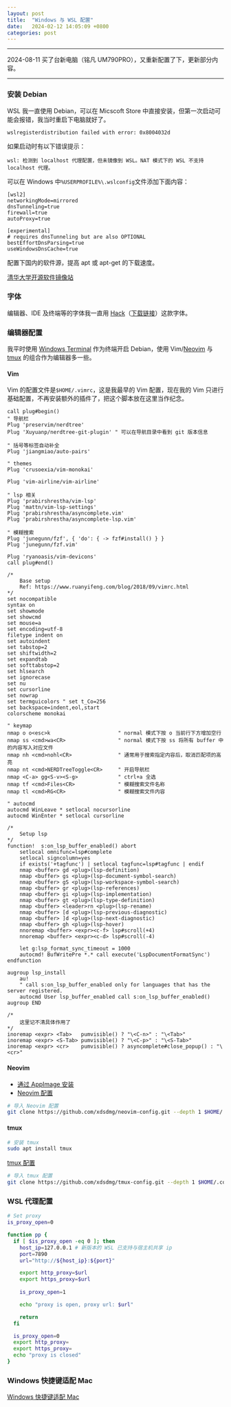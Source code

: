 ```yaml
---
layout: post
title:  "Windows 与 WSL 配置"
date:   2024-02-12 14:05:09 +0800
categories: post
---
```


---

2024-08-11 买了台新电脑（铭凡 UM790PRO），又重新配置了下，更新部分内容。

---

### 安装 Debian

WSL 我一直使用 Debian，可以在 Micscoft Store 中直接安装，但第一次启动可能会报错，我当时重启下电脑就好了。

```
wslregisterdistribution failed with error: 0x8004032d
```

如果启动时有以下错误提示：

```
wsl: 检测到 localhost 代理配置，但未镜像到 WSL。NAT 模式下的 WSL 不支持 localhost 代理。
```

可以在 Windows 中`%USERPROFILE%\.wslconfig`文件添加下面内容：

```
[wsl2]
networkingMode=mirrored
dnsTunneling=true
firewall=true
autoProxy=true

[experimental]
# requires dnsTunneling but are also OPTIONAL
bestEffortDnsParsing=true
useWindowsDnsCache=true
```

配置下国内的软件源，提高 apt 或 apt-get 的下载速度。

[清华大学开源软件镜像站](https://mirrors.tuna.tsinghua.edu.cn/help/debian/)

### 字体

编辑器、IDE 及终端等的字体我一直用 [Hack](https://github.com/source-foundry/Hack)（[下载链接](https://github.com/ryanoasis/nerd-fonts/releases/download/v3.2.1/Hack.zip)）这款字体。

### 编辑器配置

我平时使用 [Windows Terminal](https://github.com/microsoft/terminal) 作为终端开启 Debian，使用 Vim/[Neovim](https://neovim.io/) 与 [tmux](https://github.com/tmux/tmux/wiki) 的组合作为编辑器多一些。

#### Vim

Vim 的配置文件是`$HOME/.vimrc`，这是我最早的 Vim 配置，现在我的 Vim 只进行基础配置，不再安装额外的插件了，把这个脚本放在这里当作纪念。

``` vim
call plug#begin()
" 导航栏
Plug 'preservim/nerdtree'
Plug 'Xuyuanp/nerdtree-git-plugin' " 可以在导航目录中看到 git 版本信息

" 括号等标签自动补全
Plug 'jiangmiao/auto-pairs'

" themes
Plug 'crusoexia/vim-monokai'

Plug 'vim-airline/vim-airline'

" lsp 相关
Plug 'prabirshrestha/vim-lsp'
Plug 'mattn/vim-lsp-settings'
Plug 'prabirshrestha/asyncomplete.vim'
Plug 'prabirshrestha/asyncomplete-lsp.vim'

" 模糊搜索
Plug 'junegunn/fzf', { 'do': { -> fzf#install() } }
Plug 'junegunn/fzf.vim'

Plug 'ryanoasis/vim-devicons'
call plug#end()

/*
    Base setup
    Ref: https://www.ruanyifeng.com/blog/2018/09/vimrc.html  
*/
set nocompatible
syntax on
set showmode
set showcmd
set mouse=a
set encoding=utf-8
filetype indent on
set autoindent
set tabstop=2
set shiftwidth=2
set expandtab
set softtabstop=2
set hlsearch
set ignorecase
set nu
set cursorline
set nowrap
set termguicolors " set t_Co=256
set backspace=indent,eol,start
colorscheme monokai

" keymap
nmap o o<esc>k                      " normal 模式下按 o 当前行下方增加空行
nmap ss <cmd>wa<CR>                 " normal 模式下按 ss 将所有 buffer 中的内容写入对应文件
nmap nh <cmd>nohl<CR>               " 通常用于搜索指定内容后，取消匹配项的高亮
nmap nt <cmd>NERDTreeToggle<CR>     " 开启导航栏
nmap <C-a> gg<S-v><S-g>             " ctrl+a 全选
nmap tf <cmd>Files<CR>              " 模糊搜索文件名称
nmap tl <cmd>RG<CR>                 " 模糊搜索文件内容

" autocmd
autocmd WinLeave * setlocal nocursorline
autocmd WinEnter * setlocal cursorline

/*
    Setup lsp
*/
function!  s:on_lsp_buffer_enabled() abort
    setlocal omnifunc=lsp#complete
    setlocal signcolumn=yes
    if exists('+tagfunc') | setlocal tagfunc=lsp#tagfunc | endif
    nmap <buffer> gd <plug>(lsp-definition)
    nmap <buffer> gs <plug>(lsp-document-symbol-search)
    nmap <buffer> gS <plug>(lsp-workspace-symbol-search)
    nmap <buffer> gr <plug>(lsp-references)
    nmap <buffer> gi <plug>(lsp-implementation)
    nmap <buffer> gt <plug>(lsp-type-definition)
    nmap <buffer> <leader>rn <plug>(lsp-rename)
    nmap <buffer> [d <plug>(lsp-previous-diagnostic)
    nmap <buffer> ]d <plug>(lsp-next-diagnostic)
    nmap <buffer> gh <plug>(lsp-hover)
    nnoremap <buffer> <expr><c-f> lsp#scroll(+4)
    nnoremap <buffer> <expr><c-d> lsp#scroll(-4)

    let g:lsp_format_sync_timeout = 1000
    autocmd! BufWritePre *.* call execute('LspDocumentFormatSync')
endfunction

augroup lsp_install
    au!
    " call s:on_lsp_buffer_enabled only for languages that has the server registered.
    autocmd User lsp_buffer_enabled call s:on_lsp_buffer_enabled()
augroup END

/*
    这里记不清具体作用了
*/
inoremap <expr> <Tab>   pumvisible() ? "\<C-n>" : "\<Tab>"
inoremap <expr> <S-Tab> pumvisible() ? "\<C-p>" : "\<S-Tab>"
inoremap <expr> <cr>    pumvisible() ? asyncomplete#close_popup() : "\<cr>"
```

#### Neovim

- [通过 AppImage 安装](https://github.com/neovim/neovim/blob/master/INSTALL.md#appimage-universal-linux-package)
- [Neovim 配置](https://github.com/xdsdmg/neovim-config)

``` bash
# 导入 Neovim 配置
git clone https://github.com/xdsdmg/neovim-config.git --depth 1 $HOME/.config/nvim
```

#### tmux

``` bash
# 安装 tmux
sudo apt install tmux
```

[tmux 配置](https://github.com/xdsdmg/tmux-config)

``` bash
# 导入 tmux 配置
git clone https://github.com/xdsdmg/tmux-config.git --depth 1 $HOME/.config/tmux
```

### WSL 代理配置

``` bash
# Set proxy
is_proxy_open=0

function pp {
  if [ $is_proxy_open -eq 0 ]; then
    host_ip=127.0.0.1 # 新版本的 WSL 已支持与宿主机共享 ip
    port=7890
    url="http://${host_ip}:${port}"

    export http_proxy=$url
    export https_proxy=$url
    
    is_proxy_open=1

    echo "proxy is open, proxy url: $url"

    return
  fi

  is_proxy_open=0
  export http_proxy=
  export https_proxy=
  echo "proxy is closed"
}
```

### Windows 快捷键适配 Mac

[Windows 快捷键适配 Mac](https://juejin.cn/post/7162921939198017567)
